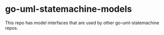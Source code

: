 # go-uml-statemachine-models

This repo has model interfaces that are used by other go-uml-statemachine repos.
